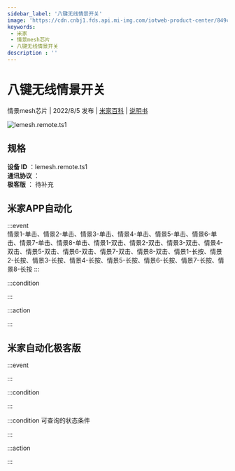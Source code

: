 ```yaml
---
sidebar_label: '八键无线情景开关'
image: 'https://cdn.cnbj1.fds.api.mi-img.com/iotweb-product-center/849cdcd8df2f6b332a1f1f6c305c7cf3_1655981250179.png?GalaxyAccessKeyId=AKVGLQWBOVIRQ3XLEW&Expires=9223372036854775807&Signature=7JPB2dxlpvjQsAajR7ukGV1Ez98='
keywords: 
 - 米家
 - 情景mesh芯片
 - 八键无线情景开关
description : ''
---
```

# 八键无线情景开关

情景mesh芯片 | 2022/8/5 发布 | [米家百科](https://home.mi.com/webapp/content/baike/product/index.html?model=lemesh.remote.ts1) | [说明书](https://home.mi.com/views/introduction.html?model=lemesh.remote.ts1&region=cn)

![lemesh.remote.ts1](https://cdn.cnbj1.fds.api.mi-img.com/iotweb-product-center/849cdcd8df2f6b332a1f1f6c305c7cf3_1655981250179.png?GalaxyAccessKeyId=AKVGLQWBOVIRQ3XLEW&Expires=9223372036854775807&Signature=7JPB2dxlpvjQsAajR7ukGV1Ez98=)

## 规格  
> 
**设备 ID** ：lemesh.remote.ts1  
**通讯协议** ：  
**极客版**  ： 待补充 


## 米家APP自动化  

:::event  
情景1-单击、情景2-单击、情景3-单击、情景4-单击、情景5-单击、情景6-单击、情景7-单击、情景8-单击、情景1-双击、情景2-双击、情景3-双击、情景4-双击、情景5-双击、情景6-双击、情景7-双击、情景8-双击、情景1-长按、情景2-长按、情景3-长按、情景4-长按、情景5-长按、情景6-长按、情景7-长按、情景8-长按
:::

:::condition  

:::

:::action   

:::

## 米家自动化极客版  

:::event  

:::

:::condition  

:::

:::condition 可查询的状态条件  

:::

:::action  

:::

        
